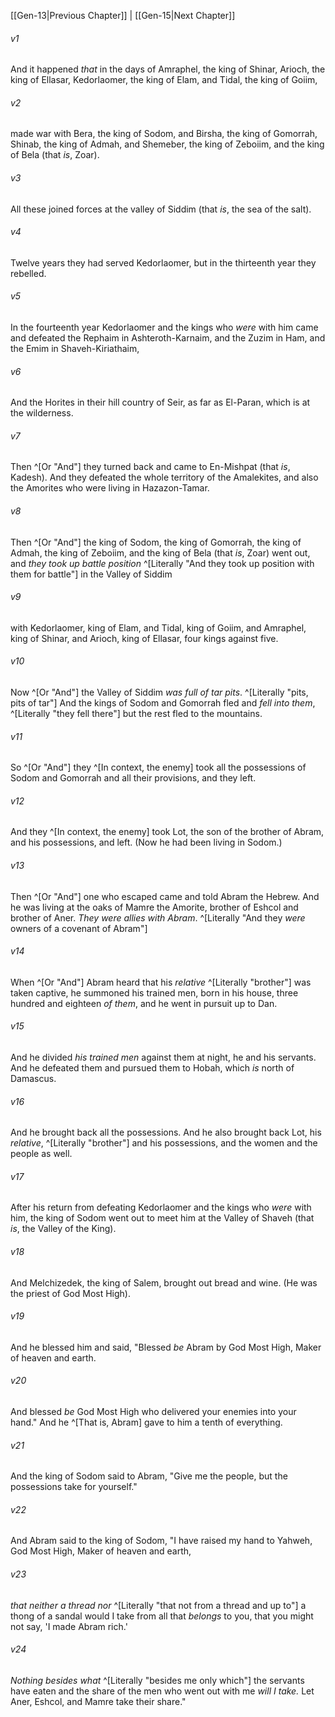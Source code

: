 ﻿---
aliases:
  - Genesis 14
---

[[Gen-13|Previous Chapter]] | [[Gen-15|Next Chapter]]

###### v1
And it happened _that_ in the days of Amraphel, the king of Shinar, Arioch, the king of Ellasar, Kedorlaomer, the king of Elam, and Tidal, the king of Goiim,

###### v2
made war with Bera, the king of Sodom, and Birsha, the king of Gomorrah, Shinab, the king of Admah, and Shemeber, the king of Zeboiim, and the king of Bela (that _is_, Zoar).

###### v3
All these joined forces at the valley of Siddim (that _is_, the sea of the salt).

###### v4
Twelve years they had served Kedorlaomer, but in the thirteenth year they rebelled.

###### v5
In the fourteenth year Kedorlaomer and the kings who _were_ with him came and defeated the Rephaim in Ashteroth-Karnaim, and the Zuzim in Ham, and the Emim in Shaveh-Kiriathaim,

###### v6
And the Horites in their hill country of Seir, as far as El-Paran, which is at the wilderness.

###### v7
Then ^[Or "And"] they turned back and came to En-Mishpat (that _is_, Kadesh). And they defeated the whole territory of the Amalekites, and also the Amorites who were living in Hazazon-Tamar.

###### v8
Then ^[Or "And"] the king of Sodom, the king of Gomorrah, the king of Admah, the king of Zeboiim, and the king of Bela (that _is_, Zoar) went out, and _they took up battle position_ ^[Literally "And they took up position with them for battle"] in the Valley of Siddim

###### v9
with Kedorlaomer, king of Elam, and Tidal, king of Goiim, and Amraphel, king of Shinar, and Arioch, king of Ellasar, four kings against five.

###### v10
Now ^[Or "And"] the Valley of Siddim _was full of tar pits_. ^[Literally "pits, pits of tar"] And the kings of Sodom and Gomorrah fled and _fell into them_, ^[Literally "they fell there"] but the rest fled to the mountains.

###### v11
So ^[Or "And"] they ^[In context, the enemy] took all the possessions of Sodom and Gomorrah and all their provisions, and they left.

###### v12
And they ^[In context, the enemy] took Lot, the son of the brother of Abram, and his possessions, and left. (Now he had been living in Sodom.)

###### v13
Then ^[Or "And"] one who escaped came and told Abram the Hebrew. And he was living at the oaks of Mamre the Amorite, brother of Eshcol and brother of Aner. _They were allies with Abram_. ^[Literally "And they _were_ owners of a covenant of Abram"]

###### v14
When ^[Or "And"] Abram heard that his _relative_ ^[Literally "brother"] was taken captive, he summoned his trained men, born in his house, three hundred and eighteen _of them_, and he went in pursuit up to Dan.

###### v15
And he divided _his trained men_ against them at night, he and his servants. And he defeated them and pursued them to Hobah, which _is_ north of Damascus.

###### v16
And he brought back all the possessions. And he also brought back Lot, his _relative_, ^[Literally "brother"] and his possessions, and the women and the people as well.

###### v17
After his return from defeating Kedorlaomer and the kings who _were_ with him, the king of Sodom went out to meet him at the Valley of Shaveh (that _is_, the Valley of the King).

###### v18
And Melchizedek, the king of Salem, brought out bread and wine. (He was the priest of God Most High).

###### v19
And he blessed him and said,
"Blessed _be_ Abram by God Most High,
Maker of heaven and earth.

###### v20
And blessed _be_ God Most High
who delivered your enemies into your hand."
And he ^[That is, Abram] gave to him a tenth of everything.

###### v21
And the king of Sodom said to Abram, "Give me the people, but the possessions take for yourself."

###### v22
And Abram said to the king of Sodom, "I have raised my hand to Yahweh, God Most High, Maker of heaven and earth,

###### v23
_that neither a thread nor_ ^[Literally "that not from a thread and up to"] a thong of a sandal would I take from all that _belongs_ to you, that you might not say, 'I made Abram rich.'

###### v24
_Nothing besides what_ ^[Literally "besides me only which"] the servants have eaten and the share of the men who went out with me _will I take._ Let Aner, Eshcol, and Mamre take their share."